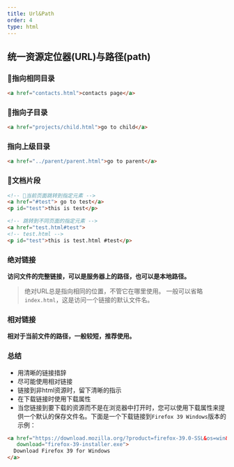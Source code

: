 ```yaml
---
title: Url&Path
order: 4
type: html
---
```

## 统一资源定位器(URL)与路径(path)

### 指向相同目录
```html
<a href="contacts.html">contacts page</a>
```

### 指向子目录
```html
<a href="projects/child.html">go to child</a>
```

### 指向上级目录
```html
<a href="../parent/parent.html">go to parent</a>
```

### 文档片段
```html
<!-- 当前页面跳转到指定元素 -->
<a href="#test"> go to test</a>
<p id="test">this is test</p>

<!-- 跳转到不同页面的指定元素 -->
<a href="test.html#test">
<!-- test.html -->
<p id="test">this is test.html #test</p>
```

### 绝对链接

**访问文件的完整链接，可以是服务器上的路径，也可以是本地路径。**

> 绝对URL总是指向相同的位置，不管它在哪里使用。
> 一般可以省略`index.html`，这是访问一个链接的默认文件名。

### 相对链接

**相对于当前文件的路径，一般较短，推荐使用。**

### 总结
- 用清晰的链接措辞
- 尽可能使用相对链接
- 链接到非html资源时，留下清晰的指示
- 在下载链接时使用下载属性
- 当您链接到要下载的资源而不是在浏览器中打开时，您可以使用下载属性来提供一个默认的保存文件名。下面是一个下载链接到`Firefox 39 Windows`版本的示例：
```html
<a href="https://download.mozilla.org/?product=firefox-39.0-SSL&os=win&lang=en-US"
   download="firefox-39-installer.exe">
  Download Firefox 39 for Windows
</a>
```